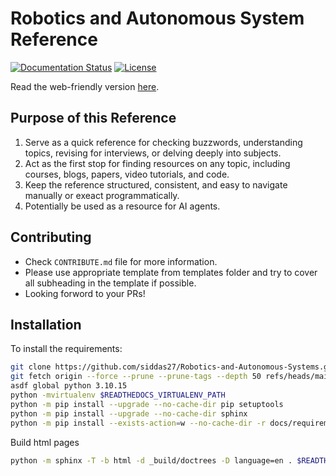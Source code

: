 # Robotics and Autonomous System Reference

[![Documentation Status](https://readthedocs.org/projects/robotics-and-autonomous-systems/badge/?version=latest)](https://robotics-and-autonomous-systems.readthedocs.io/en/latest/?badge=latest)
[![License](https://img.shields.io/badge/license-Apache%202.0-blue.svg)](LICENSE)

Read the web-friendly version [here](https://robotics-and-autonomous-systems.readthedocs.io).

## Purpose of this Reference

1. Serve as a quick reference for checking buzzwords, understanding topics, revising for interviews, or delving deeply into subjects.
2. Act as the first stop for finding resources on any topic, including courses, blogs, papers, video tutorials, and code.
3. Keep the reference structured, consistent, and easy to navigate manually or exeact programmatically.
4. Potentially be used as a resource for AI agents.

## Contributing

- Check `CONTRIBUTE.md` file for more information.
- Please use appropriate template from templates folder and try to cover all subheading in the template if possible.
- Looking forword to your PRs!

## Installation

To install the requirements:

```bash
git clone https://github.com/siddas27/Robotics-and-Autonomous-Systems.git 
git fetch origin --force --prune --prune-tags --depth 50 refs/heads/main:refs/remotes/origin/main 
asdf global python 3.10.15 
python -mvirtualenv $READTHEDOCS_VIRTUALENV_PATH 
python -m pip install --upgrade --no-cache-dir pip setuptools 
python -m pip install --upgrade --no-cache-dir sphinx 
python -m pip install --exists-action=w --no-cache-dir -r docs/requirements.txt 
```
Build html pages
```bash
python -m sphinx -T -b html -d _build/doctrees -D language=en . $READTHEDOCS_OUTPUT/html
```